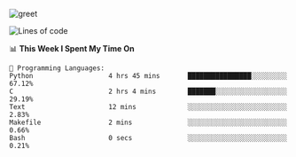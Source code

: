 ![greet](https://user-images.githubusercontent.com/44234583/146624354-9d461392-3676-4e7a-b12f-debc7319f53b.gif)

<!--START_SECTION:waka-->
![Lines of code](https://img.shields.io/badge/From%20Hello%20World%20I%27ve%20Written-391%20Thousand%20lines%20of%20code-blue)

📊 **This Week I Spent My Time On** 

```text
💬 Programming Languages: 
Python                   4 hrs 45 mins       ████████████████░░░░░░░░░   67.12% 
C                        2 hrs 4 mins        ███████░░░░░░░░░░░░░░░░░░   29.19% 
Text                     12 mins             ░░░░░░░░░░░░░░░░░░░░░░░░░   2.83% 
Makefile                 2 mins              ░░░░░░░░░░░░░░░░░░░░░░░░░   0.66% 
Bash                     0 secs              ░░░░░░░░░░░░░░░░░░░░░░░░░   0.21%

```


<!--END_SECTION:waka-->
